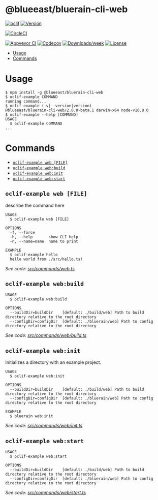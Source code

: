 @blueeast/bluerain-cli-web
==========================



[![oclif](https://img.shields.io/badge/cli-oclif-brightgreen.svg)](https://oclif.io)
[![Version](https://img.shields.io/npm/v/@blueeast/bluerain-cli-web.svg)](https://npmjs.org/package/@blueeast/bluerain-cli-web)

[![CircleCI](https://circleci.com/gh/BlueEastCode/bluerain-cli/tree/master.svg?style=shield)](https://circleci.com/gh/BlueEastCode/bluerain-cli/tree/master)

[![Appveyor CI](https://ci.appveyor.com/api/projects/status/github/BlueEastCode/bluerain-cli?branch=master&svg=true)](https://ci.appveyor.com/project/BlueEastCode/bluerain-cli/branch/master)
[![Codecov](https://codecov.io/gh/BlueEastCode/bluerain-cli/branch/master/graph/badge.svg)](https://codecov.io/gh/BlueEastCode/bluerain-cli)
[![Downloads/week](https://img.shields.io/npm/dw/@blueeast/bluerain-cli-web.svg)](https://npmjs.org/package/@blueeast/bluerain-cli-web)
[![License](https://img.shields.io/npm/l/@blueeast/bluerain-cli-web.svg)](https://github.com/BlueEastCode/bluerain-cli/blob/master/package.json)

<!-- toc -->
* [Usage](#usage)
* [Commands](#commands)
<!-- tocstop -->
# Usage
<!-- usage -->
```sh-session
$ npm install -g @blueeast/bluerain-cli-web
$ oclif-example COMMAND
running command...
$ oclif-example (-v|--version|version)
@blueeast/bluerain-cli-web/2.0.0-beta.1 darwin-x64 node-v10.8.0
$ oclif-example --help [COMMAND]
USAGE
  $ oclif-example COMMAND
...
```
<!-- usagestop -->
# Commands
<!-- commands -->
* [`oclif-example web [FILE]`](#oclif-example-web-file)
* [`oclif-example web:build`](#oclif-example-webbuild)
* [`oclif-example web:init`](#oclif-example-webinit)
* [`oclif-example web:start`](#oclif-example-webstart)

## `oclif-example web [FILE]`

describe the command here

```
USAGE
  $ oclif-example web [FILE]

OPTIONS
  -f, --force
  -h, --help       show CLI help
  -n, --name=name  name to print

EXAMPLE
  $ oclif-example hello
  hello world from ./src/hello.ts!
```

_See code: [src/commands/web.ts](https://github.com/BlueEastCode/bluerain-cli/blob/v2.0.0-beta.1/src/commands/web.ts)_

## `oclif-example web:build`

```
USAGE
  $ oclif-example web:build

OPTIONS
  --buildDir=buildDir    [default: ./build/web] Path to build directory relative to the root directory
  --configDir=configDir  [default: ./bluerain/web] Path to config directory relative to the root directory
```

_See code: [src/commands/web/build.ts](https://github.com/BlueEastCode/bluerain-cli/blob/v2.0.0-beta.1/src/commands/web/build.ts)_

## `oclif-example web:init`

Initializes a directory with an example project.

```
USAGE
  $ oclif-example web:init

OPTIONS
  --buildDir=buildDir    [default: ./build/web] Path to build directory relative to the root directory
  --configDir=configDir  [default: ./bluerain/web] Path to config directory relative to the root directory

EXAMPLE
  $ bluerain web:init
```

_See code: [src/commands/web/init.ts](https://github.com/BlueEastCode/bluerain-cli/blob/v2.0.0-beta.1/src/commands/web/init.ts)_

## `oclif-example web:start`

```
USAGE
  $ oclif-example web:start

OPTIONS
  --buildDir=buildDir    [default: ./build/web] Path to build directory relative to the root directory
  --configDir=configDir  [default: ./bluerain/web] Path to config directory relative to the root directory
```

_See code: [src/commands/web/start.ts](https://github.com/BlueEastCode/bluerain-cli/blob/v2.0.0-beta.1/src/commands/web/start.ts)_
<!-- commandsstop -->
